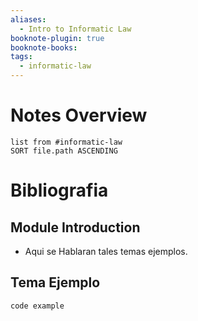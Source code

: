 ```yaml
---
aliases:
  - Intro to Informatic Law
booknote-plugin: true
booknote-books: 
tags:
  - informatic-law
---
```

# Notes Overview
```dataview
list from #informatic-law 
SORT file.path ASCENDING
```

# Bibliografia


## Module Introduction

-   Aqui se Hablaran tales temas ejemplos.


## Tema Ejemplo


```
code example
```

